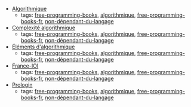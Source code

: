 * [Algorithmique](http://pauillac.inria.fr/~quercia/cdrom/cours/)
    * tags: [free-programming-books](../tags/free-programming-books.md), [algorithmique](../tags/algorithmique.md), [free-programming-books-fr](../tags/free-programming-books-fr.md), [non-dépendant-du-langage](../tags/non-dépendant-du-langage.md)
* [Complexité algorithmique](http://www.liafa.univ-paris-diderot.fr/~sperifel/livre_complexite.html)
    * tags: [free-programming-books](../tags/free-programming-books.md), [algorithmique](../tags/algorithmique.md), [free-programming-books-fr](../tags/free-programming-books-fr.md), [non-dépendant-du-langage](../tags/non-dépendant-du-langage.md)
* [Éléments d'algorithmique](http://www-igm.univ-mlv.fr/~berstel/Elements/Elements.pdf)
    * tags: [free-programming-books](../tags/free-programming-books.md), [algorithmique](../tags/algorithmique.md), [free-programming-books-fr](../tags/free-programming-books-fr.md), [non-dépendant-du-langage](../tags/non-dépendant-du-langage.md)
* [France-IOI](http://www.france-ioi.org)
    * tags: [free-programming-books](../tags/free-programming-books.md), [algorithmique](../tags/algorithmique.md), [free-programming-books-fr](../tags/free-programming-books-fr.md), [non-dépendant-du-langage](../tags/non-dépendant-du-langage.md)
* [Prologin](https://prologin.org)
    * tags: [free-programming-books](../tags/free-programming-books.md), [algorithmique](../tags/algorithmique.md), [free-programming-books-fr](../tags/free-programming-books-fr.md), [non-dépendant-du-langage](../tags/non-dépendant-du-langage.md)
